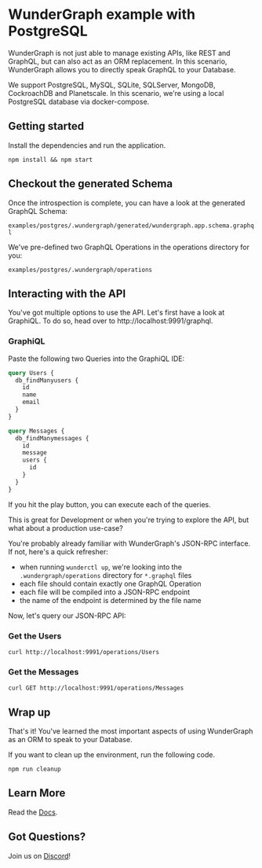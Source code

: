 # WunderGraph example with PostgreSQL

WunderGraph is not just able to manage existing APIs, like REST and GraphQL,
but can also act as an ORM replacement.
In this scenario, WunderGraph allows you to directly speak GraphQL to your Database.

We support PostgreSQL, MySQL, SQLite, SQLServer, MongoDB, CockroachDB and Planetscale.
In this scenario, we're using a local PostgreSQL database via docker-compose.

## Getting started

Install the dependencies and run the application.

```shell
npm install && npm start
```

## Checkout the generated Schema

Once the introspection is complete,
you can have a look at the generated GraphQL Schema:

`examples/postgres/.wundergraph/generated/wundergraph.app.schema.graphql`

We've pre-defined two GraphQL Operations in the operations directory for you:

`examples/postgres/.wundergraph/operations`

## Interacting with the API

You've got multiple options to use the API.
Let's first have a look at GraphiQL.
To do so, head over to http://localhost:9991/graphql.

### GraphiQL

Paste the following two Queries into the GraphiQL IDE:

```graphql
query Users {
  db_findManyusers {
    id
    name
    email
  }
}

query Messages {
  db_findManymessages {
    id
    message
    users {
      id
    }
  }
}
```

If you hit the play button, you can execute each of the queries.

This is great for Development or when you're trying to explore the API,
but what about a production use-case?

You're probably already familiar with WunderGraph's JSON-RPC interface.
If not, here's a quick refresher:

- when running `wunderctl up`, we're looking into the `.wundergraph/operations` directory for `*.graphql` files
- each file should contain exactly one GraphQL Operation
- each file will be compiled into a JSON-RPC endpoint
- the name of the endpoint is determined by the file name

Now, let's query our JSON-RPC API:

### Get the Users

```shell
curl http://localhost:9991/operations/Users
```

### Get the Messages

```shell
curl GET http://localhost:9991/operations/Messages
```

## Wrap up

That's it! You've learned the most important aspects of using WunderGraph as an ORM to speak to your Database.

If you want to clean up the environment, run the following code.

```shell
npm run cleanup
```

## Learn More

Read the [Docs](https://wundergraph.com/docs).

## Got Questions?

Join us on [Discord](https://wundergraph.com/discord)!
